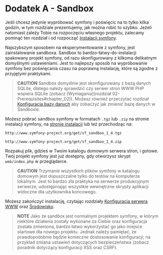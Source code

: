 Dodatek A - Sandbox
===================

Jeśli chcesz jedynie wypróbować symfony i poświęcic na to tylko kilka godzin,
w tym rozdziale prezentujemy, jak można robić to szybko. Jeżeli natomiast zależy Tobie
na rozpoczęciu własnego projektu, zalecamy pominąć ten rozdział i od rozpocząć
[Instalacji symfony](04-Instalacja-symfony#chapter_04).

Najszybszym sposobem na eksperymentowanie z symfony, jest zainstalowanie sandboxa.
Sandbox to bardzo-łatwy-do-instalacji spakowany projekt symfony, od razu skonfigurowany
z kilkoma delikatnym domyślnymi ustawieniami. Jest to najlepszy sposób na wypróbowanie
symfony bez poświęcania czasu na poprawną instalację, które są zgodne z przyjętymi
praktykami.

>**CAUTION**
>Sandbox domyślnie jest skonfigurowany z bazą danych SQLite, dlatego
>należy sprawdzić czy serwer stron WWW PHP wspiera SQLite (zobacz
>[Wymagania](rozdział 02-Prerequisites#chapter_02)). Możesz również
>przeczytać rozdział [Konfiguracja bazy danych](05-Konfiguracja-projektu#chapter_05_sub_configuring_the_database)
>aby zobaczyć jak zmienić bazę danych w Sandboxie.

Możesz pobrać sandbox symfony w formatach `.tgz` lub `.zip` na stronie instalacji
symfony, na [stronie instalacji](http://www.symfony-project.org/installation/1_4)
lub też przechodząc na:

    http://www.symfony-project.org/get/sf_sandbox_1_4.tgz

    http://www.symfony-project.org/get/sf_sandbox_1_4.zip

Rozpakuj plik, gdzieś w Twoim katalogu domowym serwera stron, i gotowe.
Twój projekt symfony jest już dostępny, gdy otworzysz skrypt `web/index.php`
w przeglądarce.

>**CAUTION**
>Trzymanie wszystkich plików symfony w katalogu domowym jest dopuszczalne tylko
>do testów na komputerze lokalnym. Jest to bardzo zła praktyka na serwerze
>produkcyjnym serwerze, udostępniając wszystkie wewnętrzne skrypty aplikacji
>widoczne dla użytkownika końcowego.

Możesz zakończyć instalację, czytając rozdziały
[Konfiguracja serwera WWW](06-Web-Server-Configuration#chapter_06)
oraz [Środowisko](07-Environments#chapter_07).

>**NOTE**
>Jako że sandbox jest normalnym projektem symfony, w którym niektóre działania
>zostały wykonane za Ciebie oraz konfiguracja została zmieniona, bardzo łatwo
>wykorzystać go jako miejsce startowe dla nowego projektu. Jednak należy pamiętać,
>że prawdopodobnie będzie konieczne dostosowanie konfiguracji; na przykład
>zmiana ustawień dotyczących bezpieczeństwa (zobacz poradnik dotyczący
>konfiguracji XSS oraz CSRF).
